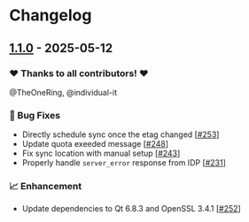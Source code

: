# Changelog

## [1.1.0](https://github.com/opencloud-eu/desktop/releases/tag/v1.1.0) - 2025-05-12

### ❤️ Thanks to all contributors! ❤️

@TheOneRing, @individual-it

### 🐛 Bug Fixes

- Directly schedule sync once the etag changed [[#253](https://github.com/opencloud-eu/desktop/pull/253)]
- Update quota exeeded message [[#248](https://github.com/opencloud-eu/desktop/pull/248)]
- Fix sync location with manual setup [[#243](https://github.com/opencloud-eu/desktop/pull/243)]
- Properly handle `server_error` response from IDP [[#231](https://github.com/opencloud-eu/desktop/pull/231)]

### 📈 Enhancement

- Update dependencies to Qt 6.8.3 and OpenSSL 3.4.1 [[#252](https://github.com/opencloud-eu/desktop/pull/252)]
